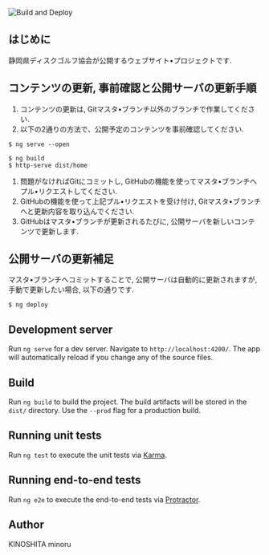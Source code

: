 ![Build and Deploy](https://github.com/jpdga-shizuoka/home/workflows/Build%20and%20Deploy/badge.svg)

## はじめに

静岡県ディスクゴルフ協会が公開するウェブサイト•プロジェクトです.

## コンテンツの更新, 事前確認と公開サーバの更新手順

1. コンテンツの更新は, Gitマスタ•ブランチ以外のブランチで作業してください.
1. 以下の2通りの方法で、公開予定のコンテンツを事前確認してください.
```
$ ng serve --open
```
```
$ ng build
$ http-serve dist/home
```
1. 問題がなければGitにコミットし,
GitHubの機能を使ってマスタ•ブランチへプル•リクエストしてください.
1. GitHubの機能を使って上記プル•リクエストを受け付け,
Gitマスタ•ブランチへと更新内容を取り込んでください.
1. GitHubはマスタ•ブランチが更新されるたびに,
公開サーバを新しいコンテンツで更新します.

## 公開サーバの更新補足

マスタ•ブランチへコミットすることで, 公開サーバは自動的に更新されますが,
手動で更新したい場合, 以下の通りです.
```
$ ng deploy
```

## Development server

Run `ng serve` for a dev server. Navigate to `http://localhost:4200/`. The app will automatically reload if you change any of the source files.

## Build

Run `ng build` to build the project. The build artifacts will be stored in the `dist/` directory. Use the `--prod` flag for a production build.

## Running unit tests

Run `ng test` to execute the unit tests via [Karma](https://karma-runner.github.io).

## Running end-to-end tests

Run `ng e2e` to execute the end-to-end tests via [Protractor](http://www.protractortest.org/).

## Author

KINOSHITA minoru
